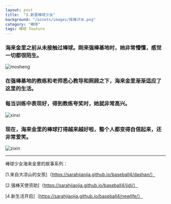 ```yaml
---
layout: post
title:  "3.新晋棒球少女"
background: "/assets/images/挥棒汗水.png"
category: "棒球"
tags: 棒球 feature
---
```


### 海来金里之前从未接触过棒球。刚来强棒基地时，她非常懵懂，感觉一切都很陌生。

![mosheng](https://tva1.sinaimg.cn/large/e6c9d24ely1gojlnvmkpyj20k00dc4qp.jpg)

### 在强棒基地的教练和老师悉心教导和照顾之下，海来金里渐渐适应了这里的生活。
### 每当训练中表现好，得到教练夸奖时，她就非常高兴。
![xinxi](https://tva1.sinaimg.cn/large/e6c9d24ely1gojmg9bojnj20k00dc7wh.jpg)

### 现在，海来金里的棒球打得越来越好啦，整个人都变得自信起来，还非常爱笑。
![zixin](https://tva1.sinaimg.cn/large/e6c9d24ely1gojm7jw5paj20u01hcx6w.jpg)

----
棒球少女海来金里的故事系列：

[1.来自大凉山的女孩]（https://sarahjiaojia.github.io/baseball4/dashan/）

[2.强棒天使资助]（https://sarahjiaojia.github.io/baseball4/jidi/）

[4.新生活开启]（https://sarahjiaojia.github.io/baseball4/newlife/）

